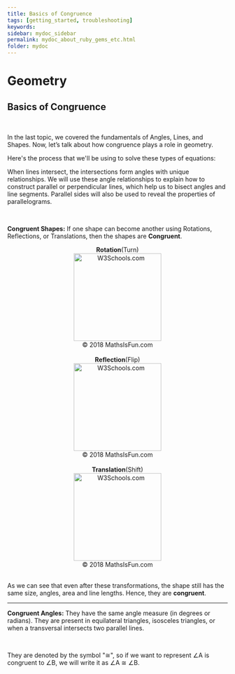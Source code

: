 ```yaml
---
title: Basics of Congruence
tags: [getting_started, troubleshooting]
keywords:
sidebar: mydoc_sidebar
permalink: mydoc_about_ruby_gems_etc.html
folder: mydoc
---
```




<h1>Geometry</h1>

<h2>Basics of Congruence</h2><br>

<p>

In the last topic, we covered the fundamentals of Angles, Lines, and Shapes. Now, let’s talk about how congruence plays a role in geometry.

Here's the process that we'll be using to solve these types of equations:<br>

When lines intersect, the intersections form angles with unique relationships. We will use these angle relationships to explain how to construct parallel or perpendicular lines, which help us to bisect angles and line segments. Parallel sides will also be used to reveal the properties of parallelograms.

<br>

</p>

<p>

<b>Congruent Shapes:</b> If one shape can become another using Rotations, Reflections, or Translations, then the shapes are <b>Congruent</b>.

</p>

<p>

<center><b>Rotation</b>(Turn)</center>

<center><img src="https://www.mathsisfun.com/geometry/images/rotation-2d.svg" alt="W3Schools.com" style="float:middle;width:200px;height:200px"></center>

<center>&copy; 2018 MathsIsFun.com</center>

<br>

<center><b>Reflection</b>(Flip)</center>

<center><img src="https://www.mathsisfun.com/geometry/images/reflect-graph.svg" alt="W3Schools.com" style="float:middle;width:200px;height:200px"></center>

<center>&copy; 2018 MathsIsFun.com</center>

<br>

<center><b>Translation</b>(Shift)</center>

<center><img src="https://www.mathsisfun.com/geometry/images/translation.svg" alt="W3Schools.com" style="float:middle;width:200px;height:200px"></center>

<center>&copy; 2018 MathsIsFun.com</center>

<br>

<p>

As we can see that even after these transformations, the shape still has the same size, angles, area and line lengths. Hence, they are <b>congruent</b>.

<hr>

</p>

<p>

<b>Congruent Angles:</b> They have the same angle measure (in degrees or radians). They are present in equilateral triangles, isosceles triangles, or when a transversal intersects two parallel lines. <br>

<br>

They are denoted by the symbol "≅", so if we want to represent ∠A is congruent to ∠B, we will write it as ∠A ≅ ∠B.

<center><img src="https://upload.wikimedia.org/wikipedia/commons/6/60/Angle-angle-side_triangle_congruence.svg" alt="Wikimedia" style="float:middle;width:310px;height:140px;></center>

</p>

</p>
